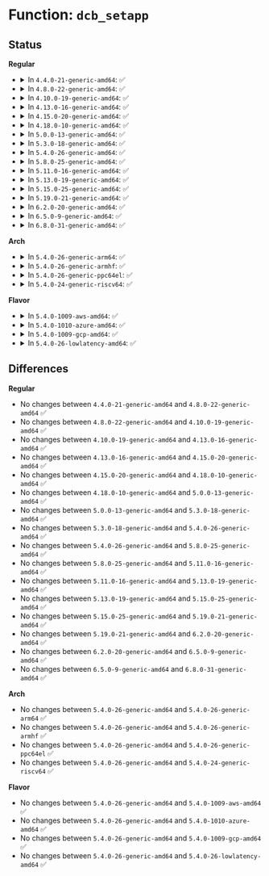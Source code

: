 # Function: <code>dcb_setapp</code>

## Status
<b>Regular</b>
<ul>
<li>
<details>
<summary>In <code>4.4.0-21-generic-amd64</code>: ✅</summary>

```c
int dcb_setapp(struct net_device * dev, struct dcb_app * new)
```

```json
{
  "name": "dcb_setapp",
  "collision_type": "Unique Global",
  "inline_type": "No",
  "funcs": [
    {
      "addr": 18446744071587312544,
      "name": "dcb_setapp",
      "external": true,
      "loc": "net/dcb/dcbnl.c:1816",
      "file": "net/dcb/dcbnl.c",
      "inline": "seen, unknown",
      "caller_inline": [],
      "caller_func": [
        "net/dcb/dcbnl.c:dcbnl_setapp"
      ]
    }
  ],
  "symbols": [
    {
      "addr": 18446744071587312544,
      "name": "dcb_setapp",
      "section": ".text",
      "bind": "STB_GLOBAL",
      "size": 323
    }
  ]
}
```
</details>
</li>
<li>
<details>
<summary>In <code>4.8.0-22-generic-amd64</code>: ✅</summary>

```c
int dcb_setapp(struct net_device * dev, struct dcb_app * new)
```

```json
{
  "name": "dcb_setapp",
  "collision_type": "Unique Global",
  "inline_type": "No",
  "funcs": [
    {
      "addr": 18446744071587783296,
      "name": "dcb_setapp",
      "external": true,
      "loc": "net/dcb/dcbnl.c:1816",
      "file": "net/dcb/dcbnl.c",
      "inline": "seen, unknown",
      "caller_inline": [],
      "caller_func": [
        "net/dcb/dcbnl.c:dcbnl_setapp"
      ]
    }
  ],
  "symbols": [
    {
      "addr": 18446744071587783296,
      "name": "dcb_setapp",
      "section": ".text",
      "bind": "STB_GLOBAL",
      "size": 323
    }
  ]
}
```
</details>
</li>
<li>
<details>
<summary>In <code>4.10.0-19-generic-amd64</code>: ✅</summary>

```c
int dcb_setapp(struct net_device * dev, struct dcb_app * new)
```

```json
{
  "name": "dcb_setapp",
  "collision_type": "Unique Global",
  "inline_type": "No",
  "funcs": [
    {
      "addr": 18446744071587998448,
      "name": "dcb_setapp",
      "external": true,
      "loc": "net/dcb/dcbnl.c:1817",
      "file": "net/dcb/dcbnl.c",
      "inline": "seen, unknown",
      "caller_inline": [],
      "caller_func": [
        "net/dcb/dcbnl.c:dcbnl_setapp"
      ]
    }
  ],
  "symbols": [
    {
      "addr": 18446744071587998448,
      "name": "dcb_setapp",
      "section": ".text",
      "bind": "STB_GLOBAL",
      "size": 323
    }
  ]
}
```
</details>
</li>
<li>
<details>
<summary>In <code>4.13.0-16-generic-amd64</code>: ✅</summary>

```c
int dcb_setapp(struct net_device * dev, struct dcb_app * new)
```

```json
{
  "name": "dcb_setapp",
  "collision_type": "Unique Global",
  "inline_type": "No",
  "funcs": [
    {
      "addr": 18446744071588156656,
      "name": "dcb_setapp",
      "external": true,
      "loc": "net/dcb/dcbnl.c:1818",
      "file": "net/dcb/dcbnl.c",
      "inline": "seen, unknown",
      "caller_inline": [],
      "caller_func": [
        "net/dcb/dcbnl.c:dcbnl_setapp"
      ]
    }
  ],
  "symbols": [
    {
      "addr": 18446744071588156656,
      "name": "dcb_setapp",
      "section": ".text",
      "bind": "STB_GLOBAL",
      "size": 340
    }
  ]
}
```
</details>
</li>
<li>
<details>
<summary>In <code>4.15.0-20-generic-amd64</code>: ✅</summary>

```c
int dcb_setapp(struct net_device * dev, struct dcb_app * new)
```

```json
{
  "name": "dcb_setapp",
  "collision_type": "Unique Global",
  "inline_type": "No",
  "funcs": [
    {
      "addr": 18446744071588704864,
      "name": "dcb_setapp",
      "external": true,
      "loc": "net/dcb/dcbnl.c:1818",
      "file": "net/dcb/dcbnl.c",
      "inline": "seen, unknown",
      "caller_inline": [],
      "caller_func": [
        "net/dcb/dcbnl.c:dcbnl_setapp"
      ]
    }
  ],
  "symbols": [
    {
      "addr": 18446744071588704864,
      "name": "dcb_setapp",
      "section": ".text",
      "bind": "STB_GLOBAL",
      "size": 343
    }
  ]
}
```
</details>
</li>
<li>
<details>
<summary>In <code>4.18.0-10-generic-amd64</code>: ✅</summary>

```c
int dcb_setapp(struct net_device * dev, struct dcb_app * new)
```

```json
{
  "name": "dcb_setapp",
  "collision_type": "Unique Global",
  "inline_type": "No",
  "funcs": [
    {
      "addr": 18446744071589071168,
      "name": "dcb_setapp",
      "external": true,
      "loc": "net/dcb/dcbnl.c:1840",
      "file": "net/dcb/dcbnl.c",
      "inline": "seen, unknown",
      "caller_inline": [],
      "caller_func": [
        "net/dcb/dcbnl.c:dcbnl_setapp"
      ]
    }
  ],
  "symbols": [
    {
      "addr": 18446744071589071168,
      "name": "dcb_setapp",
      "section": ".text",
      "bind": "STB_GLOBAL",
      "size": 347
    }
  ]
}
```
</details>
</li>
<li>
<details>
<summary>In <code>5.0.0-13-generic-amd64</code>: ✅</summary>

```c
int dcb_setapp(struct net_device * dev, struct dcb_app * new)
```

```json
{
  "name": "dcb_setapp",
  "collision_type": "Unique Global",
  "inline_type": "No",
  "funcs": [
    {
      "addr": 18446744071589297392,
      "name": "dcb_setapp",
      "external": true,
      "loc": "net/dcb/dcbnl.c:1840",
      "file": "net/dcb/dcbnl.c",
      "inline": "seen, unknown",
      "caller_inline": [],
      "caller_func": [
        "net/dcb/dcbnl.c:dcbnl_setapp"
      ]
    }
  ],
  "symbols": [
    {
      "addr": 18446744071589297392,
      "name": "dcb_setapp",
      "section": ".text",
      "bind": "STB_GLOBAL",
      "size": 347
    }
  ]
}
```
</details>
</li>
<li>
<details>
<summary>In <code>5.3.0-18-generic-amd64</code>: ✅</summary>

```c
int dcb_setapp(struct net_device * dev, struct dcb_app * new)
```

```json
{
  "name": "dcb_setapp",
  "collision_type": "Unique Global",
  "inline_type": "No",
  "funcs": [
    {
      "addr": 18446744071589753376,
      "name": "dcb_setapp",
      "external": true,
      "loc": "net/dcb/dcbnl.c:1849",
      "file": "net/dcb/dcbnl.c",
      "inline": "seen, unknown",
      "caller_inline": [],
      "caller_func": [
        "net/dcb/dcbnl.c:dcbnl_setapp"
      ]
    }
  ],
  "symbols": [
    {
      "addr": 18446744071589753376,
      "name": "dcb_setapp",
      "section": ".text",
      "bind": "STB_GLOBAL",
      "size": 351
    }
  ]
}
```
</details>
</li>
<li>
<details>
<summary>In <code>5.4.0-26-generic-amd64</code>: ✅</summary>

```c
int dcb_setapp(struct net_device * dev, struct dcb_app * new)
```

```json
{
  "name": "dcb_setapp",
  "collision_type": "Unique Global",
  "inline_type": "No",
  "funcs": [
    {
      "addr": 18446744071589977408,
      "name": "dcb_setapp",
      "external": true,
      "loc": "net/dcb/dcbnl.c:1849",
      "file": "net/dcb/dcbnl.c",
      "inline": "seen, unknown",
      "caller_inline": [],
      "caller_func": [
        "net/dcb/dcbnl.c:dcbnl_setapp"
      ]
    }
  ],
  "symbols": [
    {
      "addr": 18446744071589977408,
      "name": "dcb_setapp",
      "section": ".text",
      "bind": "STB_GLOBAL",
      "size": 351
    }
  ]
}
```
</details>
</li>
<li>
<details>
<summary>In <code>5.8.0-25-generic-amd64</code>: ✅</summary>

```c
int dcb_setapp(struct net_device * dev, struct dcb_app * new)
```

```json
{
  "name": "dcb_setapp",
  "collision_type": "Unique Global",
  "inline_type": "No",
  "funcs": [
    {
      "addr": 18446744071591010400,
      "name": "dcb_setapp",
      "external": true,
      "loc": "net/dcb/dcbnl.c:1857",
      "file": "net/dcb/dcbnl.c",
      "inline": "seen, unknown",
      "caller_inline": [],
      "caller_func": [
        "net/dcb/dcbnl.c:dcbnl_setapp"
      ]
    }
  ],
  "symbols": [
    {
      "addr": 18446744071591010400,
      "name": "dcb_setapp",
      "section": ".text",
      "bind": "STB_GLOBAL",
      "size": 349
    }
  ]
}
```
</details>
</li>
<li>
<details>
<summary>In <code>5.11.0-16-generic-amd64</code>: ✅</summary>

```c
int dcb_setapp(struct net_device * dev, struct dcb_app * new)
```

```json
{
  "name": "dcb_setapp",
  "collision_type": "Unique Global",
  "inline_type": "No",
  "funcs": [
    {
      "addr": 18446744071591075168,
      "name": "dcb_setapp",
      "external": true,
      "loc": "net/dcb/dcbnl.c:1863",
      "file": "net/dcb/dcbnl.c",
      "inline": "seen, unknown",
      "caller_inline": [],
      "caller_func": [
        "net/dcb/dcbnl.c:dcbnl_setapp"
      ]
    }
  ],
  "symbols": [
    {
      "addr": 18446744071591075168,
      "name": "dcb_setapp",
      "section": ".text",
      "bind": "STB_GLOBAL",
      "size": 349
    }
  ]
}
```
</details>
</li>
<li>
<details>
<summary>In <code>5.13.0-19-generic-amd64</code>: ✅</summary>

```c
int dcb_setapp(struct net_device * dev, struct dcb_app * new)
```

```json
{
  "name": "dcb_setapp",
  "collision_type": "Unique Global",
  "inline_type": "No",
  "funcs": [
    {
      "addr": 18446744071591005936,
      "name": "dcb_setapp",
      "external": true,
      "loc": "net/dcb/dcbnl.c:1863",
      "file": "net/dcb/dcbnl.c",
      "inline": "seen, unknown",
      "caller_inline": [],
      "caller_func": [
        "net/dcb/dcbnl.c:dcbnl_setapp"
      ]
    }
  ],
  "symbols": [
    {
      "addr": 18446744071591005936,
      "name": "dcb_setapp",
      "section": ".text",
      "bind": "STB_GLOBAL",
      "size": 349
    }
  ]
}
```
</details>
</li>
<li>
<details>
<summary>In <code>5.15.0-25-generic-amd64</code>: ✅</summary>

```c
int dcb_setapp(struct net_device * dev, struct dcb_app * new)
```

```json
{
  "name": "dcb_setapp",
  "collision_type": "Unique Global",
  "inline_type": "No",
  "funcs": [
    {
      "addr": 18446744071591845056,
      "name": "dcb_setapp",
      "external": true,
      "loc": "net/dcb/dcbnl.c:1863",
      "file": "net/dcb/dcbnl.c",
      "inline": "seen, unknown",
      "caller_inline": [],
      "caller_func": [
        "net/dcb/dcbnl.c:dcbnl_setapp"
      ]
    }
  ],
  "symbols": [
    {
      "addr": 18446744071591845056,
      "name": "dcb_setapp",
      "section": ".text",
      "bind": "STB_GLOBAL",
      "size": 349
    }
  ]
}
```
</details>
</li>
<li>
<details>
<summary>In <code>5.19.0-21-generic-amd64</code>: ✅</summary>

```c
int dcb_setapp(struct net_device * dev, struct dcb_app * new)
```

```json
{
  "name": "dcb_setapp",
  "collision_type": "Unique Global",
  "inline_type": "No",
  "funcs": [
    {
      "addr": 18446744071593560704,
      "name": "dcb_setapp",
      "external": true,
      "loc": "net/dcb/dcbnl.c:1863",
      "file": "net/dcb/dcbnl.c",
      "inline": "seen, unknown",
      "caller_inline": [],
      "caller_func": [
        "net/dcb/dcbnl.c:dcbnl_setapp"
      ]
    }
  ],
  "symbols": [
    {
      "addr": 18446744071593560704,
      "name": "dcb_setapp",
      "section": ".text",
      "bind": "STB_GLOBAL",
      "size": 386
    }
  ]
}
```
</details>
</li>
<li>
<details>
<summary>In <code>6.2.0-20-generic-amd64</code>: ✅</summary>

```c
int dcb_setapp(struct net_device * dev, struct dcb_app * new)
```

```json
{
  "name": "dcb_setapp",
  "collision_type": "Unique Global",
  "inline_type": "No",
  "funcs": [
    {
      "addr": 18446744071595483248,
      "name": "dcb_setapp",
      "external": true,
      "loc": "net/dcb/dcbnl.c:2006",
      "file": "net/dcb/dcbnl.c",
      "inline": "seen, unknown",
      "caller_inline": [],
      "caller_func": [
        "net/dcb/dcbnl.c:dcbnl_setapp"
      ]
    }
  ],
  "symbols": [
    {
      "addr": 18446744071595483248,
      "name": "dcb_setapp",
      "section": ".text",
      "bind": "STB_GLOBAL",
      "size": 386
    }
  ]
}
```
</details>
</li>
<li>
<details>
<summary>In <code>6.5.0-9-generic-amd64</code>: ✅</summary>

```c
int dcb_setapp(struct net_device * dev, struct dcb_app * new)
```

```json
{
  "name": "dcb_setapp",
  "collision_type": "Unique Global",
  "inline_type": "No",
  "funcs": [
    {
      "addr": 18446744071595991712,
      "name": "dcb_setapp",
      "external": true,
      "loc": "net/dcb/dcbnl.c:2051",
      "file": "net/dcb/dcbnl.c",
      "inline": "seen, unknown",
      "caller_inline": [],
      "caller_func": [
        "net/dcb/dcbnl.c:dcbnl_setapp"
      ]
    }
  ],
  "symbols": [
    {
      "addr": 18446744071595991712,
      "name": "dcb_setapp",
      "section": ".text",
      "bind": "STB_GLOBAL",
      "size": 397
    }
  ]
}
```
</details>
</li>
<li>
<details>
<summary>In <code>6.8.0-31-generic-amd64</code>: ✅</summary>

```c
int dcb_setapp(struct net_device * dev, struct dcb_app * new)
```

```json
{
  "name": "dcb_setapp",
  "collision_type": "Unique Global",
  "inline_type": "No",
  "funcs": [
    {
      "addr": 18446744071596854816,
      "name": "dcb_setapp",
      "external": true,
      "loc": "net/dcb/dcbnl.c:2051",
      "file": "net/dcb/dcbnl.c",
      "inline": "seen, unknown",
      "caller_inline": [],
      "caller_func": [
        "net/dcb/dcbnl.c:dcbnl_setapp"
      ]
    }
  ],
  "symbols": [
    {
      "addr": 18446744071596854816,
      "name": "dcb_setapp",
      "section": ".text",
      "bind": "STB_GLOBAL",
      "size": 397
    }
  ]
}
```
</details>
</li>
</ul>
<b>Arch</b>
<ul>
<li>
<details>
<summary>In <code>5.4.0-26-generic-arm64</code>: ✅</summary>

```c
int dcb_setapp(struct net_device * dev, struct dcb_app * new)
```

```json
{
  "name": "dcb_setapp",
  "collision_type": "Unique Global",
  "inline_type": "No",
  "funcs": [
    {
      "addr": 18446603336503723128,
      "name": "dcb_setapp",
      "external": true,
      "loc": "net/dcb/dcbnl.c:1849",
      "file": "net/dcb/dcbnl.c",
      "inline": "seen, unknown",
      "caller_inline": [],
      "caller_func": [
        "net/dcb/dcbnl.c:dcbnl_setapp"
      ]
    }
  ],
  "symbols": [
    {
      "addr": 18446603336503723128,
      "name": "dcb_setapp",
      "section": ".text",
      "bind": "STB_GLOBAL",
      "size": 504
    }
  ]
}
```
</details>
</li>
<li>
<details>
<summary>In <code>5.4.0-26-generic-armhf</code>: ✅</summary>

```c
int dcb_setapp(struct net_device * dev, struct dcb_app * new)
```

```json
{
  "name": "dcb_setapp",
  "collision_type": "Unique Global",
  "inline_type": "No",
  "funcs": [
    {
      "addr": 3236348892,
      "name": "dcb_setapp",
      "external": true,
      "loc": "net/dcb/dcbnl.c:1849",
      "file": "net/dcb/dcbnl.c",
      "inline": "seen, unknown",
      "caller_inline": [],
      "caller_func": [
        "net/dcb/dcbnl.c:dcbnl_setapp"
      ]
    }
  ],
  "symbols": [
    {
      "addr": 3236348892,
      "name": "dcb_setapp",
      "section": ".text",
      "bind": "STB_GLOBAL",
      "size": 404
    }
  ]
}
```
</details>
</li>
<li>
<details>
<summary>In <code>5.4.0-26-generic-ppc64el</code>: ✅</summary>

```c
int dcb_setapp(struct net_device * dev, struct dcb_app * new)
```

```json
{
  "name": "dcb_setapp",
  "collision_type": "Unique Global",
  "inline_type": "No",
  "funcs": [
    {
      "addr": 13835058055297552128,
      "name": "dcb_setapp",
      "external": true,
      "loc": "net/dcb/dcbnl.c:1849",
      "file": "net/dcb/dcbnl.c",
      "inline": "seen, unknown",
      "caller_inline": [],
      "caller_func": [
        "net/dcb/dcbnl.c:dcbnl_setapp"
      ]
    }
  ],
  "symbols": [
    {
      "addr": 13835058055297552128,
      "name": "dcb_setapp",
      "section": ".text",
      "bind": "STB_GLOBAL",
      "size": 524
    }
  ]
}
```
</details>
</li>
<li>
<details>
<summary>In <code>5.4.0-24-generic-riscv64</code>: ✅</summary>

```c
int dcb_setapp(struct net_device * dev, struct dcb_app * new)
```

```json
{
  "name": "dcb_setapp",
  "collision_type": "Unique Global",
  "inline_type": "No",
  "funcs": [
    {
      "addr": 18446743936279643494,
      "name": "dcb_setapp",
      "external": true,
      "loc": "net/dcb/dcbnl.c:1849",
      "file": "net/dcb/dcbnl.c",
      "inline": "seen, unknown",
      "caller_inline": [],
      "caller_func": [
        "net/dcb/dcbnl.c:dcbnl_setapp"
      ]
    }
  ],
  "symbols": [
    {
      "addr": 18446743936279643494,
      "name": "dcb_setapp",
      "section": ".text",
      "bind": "STB_GLOBAL",
      "size": 336
    }
  ]
}
```
</details>
</li>
</ul>
<b>Flavor</b>
<ul>
<li>
<details>
<summary>In <code>5.4.0-1009-aws-amd64</code>: ✅</summary>

```c
int dcb_setapp(struct net_device * dev, struct dcb_app * new)
```

```json
{
  "name": "dcb_setapp",
  "collision_type": "Unique Global",
  "inline_type": "No",
  "funcs": [
    {
      "addr": 18446744071589581008,
      "name": "dcb_setapp",
      "external": true,
      "loc": "net/dcb/dcbnl.c:1849",
      "file": "net/dcb/dcbnl.c",
      "inline": "seen, unknown",
      "caller_inline": [],
      "caller_func": [
        "net/dcb/dcbnl.c:dcbnl_setapp"
      ]
    }
  ],
  "symbols": [
    {
      "addr": 18446744071589581008,
      "name": "dcb_setapp",
      "section": ".text",
      "bind": "STB_GLOBAL",
      "size": 351
    }
  ]
}
```
</details>
</li>
<li>
<details>
<summary>In <code>5.4.0-1010-azure-amd64</code>: ✅</summary>

```c
int dcb_setapp(struct net_device * dev, struct dcb_app * new)
```

```json
{
  "name": "dcb_setapp",
  "collision_type": "Unique Global",
  "inline_type": "No",
  "funcs": [
    {
      "addr": 18446744071589305536,
      "name": "dcb_setapp",
      "external": true,
      "loc": "net/dcb/dcbnl.c:1849",
      "file": "net/dcb/dcbnl.c",
      "inline": "seen, unknown",
      "caller_inline": [],
      "caller_func": [
        "net/dcb/dcbnl.c:dcbnl_setapp"
      ]
    }
  ],
  "symbols": [
    {
      "addr": 18446744071589305536,
      "name": "dcb_setapp",
      "section": ".text",
      "bind": "STB_GLOBAL",
      "size": 351
    }
  ]
}
```
</details>
</li>
<li>
<details>
<summary>In <code>5.4.0-1009-gcp-amd64</code>: ✅</summary>

```c
int dcb_setapp(struct net_device * dev, struct dcb_app * new)
```

```json
{
  "name": "dcb_setapp",
  "collision_type": "Unique Global",
  "inline_type": "No",
  "funcs": [
    {
      "addr": 18446744071590023040,
      "name": "dcb_setapp",
      "external": true,
      "loc": "net/dcb/dcbnl.c:1849",
      "file": "net/dcb/dcbnl.c",
      "inline": "seen, unknown",
      "caller_inline": [],
      "caller_func": [
        "net/dcb/dcbnl.c:dcbnl_setapp"
      ]
    }
  ],
  "symbols": [
    {
      "addr": 18446744071590023040,
      "name": "dcb_setapp",
      "section": ".text",
      "bind": "STB_GLOBAL",
      "size": 351
    }
  ]
}
```
</details>
</li>
<li>
<details>
<summary>In <code>5.4.0-26-lowlatency-amd64</code>: ✅</summary>

```c
int dcb_setapp(struct net_device * dev, struct dcb_app * new)
```

```json
{
  "name": "dcb_setapp",
  "collision_type": "Unique Global",
  "inline_type": "No",
  "funcs": [
    {
      "addr": 18446744071590073072,
      "name": "dcb_setapp",
      "external": true,
      "loc": "net/dcb/dcbnl.c:1849",
      "file": "net/dcb/dcbnl.c",
      "inline": "seen, unknown",
      "caller_inline": [],
      "caller_func": [
        "net/dcb/dcbnl.c:dcbnl_setapp"
      ]
    }
  ],
  "symbols": [
    {
      "addr": 18446744071590073072,
      "name": "dcb_setapp",
      "section": ".text",
      "bind": "STB_GLOBAL",
      "size": 351
    }
  ]
}
```
</details>
</li>
</ul>

## Differences
<b>Regular</b>
<ul>
<li>
No changes between <code>4.4.0-21-generic-amd64</code> and <code>4.8.0-22-generic-amd64</code> ✅
</li>
<li>
No changes between <code>4.8.0-22-generic-amd64</code> and <code>4.10.0-19-generic-amd64</code> ✅
</li>
<li>
No changes between <code>4.10.0-19-generic-amd64</code> and <code>4.13.0-16-generic-amd64</code> ✅
</li>
<li>
No changes between <code>4.13.0-16-generic-amd64</code> and <code>4.15.0-20-generic-amd64</code> ✅
</li>
<li>
No changes between <code>4.15.0-20-generic-amd64</code> and <code>4.18.0-10-generic-amd64</code> ✅
</li>
<li>
No changes between <code>4.18.0-10-generic-amd64</code> and <code>5.0.0-13-generic-amd64</code> ✅
</li>
<li>
No changes between <code>5.0.0-13-generic-amd64</code> and <code>5.3.0-18-generic-amd64</code> ✅
</li>
<li>
No changes between <code>5.3.0-18-generic-amd64</code> and <code>5.4.0-26-generic-amd64</code> ✅
</li>
<li>
No changes between <code>5.4.0-26-generic-amd64</code> and <code>5.8.0-25-generic-amd64</code> ✅
</li>
<li>
No changes between <code>5.8.0-25-generic-amd64</code> and <code>5.11.0-16-generic-amd64</code> ✅
</li>
<li>
No changes between <code>5.11.0-16-generic-amd64</code> and <code>5.13.0-19-generic-amd64</code> ✅
</li>
<li>
No changes between <code>5.13.0-19-generic-amd64</code> and <code>5.15.0-25-generic-amd64</code> ✅
</li>
<li>
No changes between <code>5.15.0-25-generic-amd64</code> and <code>5.19.0-21-generic-amd64</code> ✅
</li>
<li>
No changes between <code>5.19.0-21-generic-amd64</code> and <code>6.2.0-20-generic-amd64</code> ✅
</li>
<li>
No changes between <code>6.2.0-20-generic-amd64</code> and <code>6.5.0-9-generic-amd64</code> ✅
</li>
<li>
No changes between <code>6.5.0-9-generic-amd64</code> and <code>6.8.0-31-generic-amd64</code> ✅
</li>
</ul>
<b>Arch</b>
<ul>
<li>
No changes between <code>5.4.0-26-generic-amd64</code> and <code>5.4.0-26-generic-arm64</code> ✅
</li>
<li>
No changes between <code>5.4.0-26-generic-amd64</code> and <code>5.4.0-26-generic-armhf</code> ✅
</li>
<li>
No changes between <code>5.4.0-26-generic-amd64</code> and <code>5.4.0-26-generic-ppc64el</code> ✅
</li>
<li>
No changes between <code>5.4.0-26-generic-amd64</code> and <code>5.4.0-24-generic-riscv64</code> ✅
</li>
</ul>
<b>Flavor</b>
<ul>
<li>
No changes between <code>5.4.0-26-generic-amd64</code> and <code>5.4.0-1009-aws-amd64</code> ✅
</li>
<li>
No changes between <code>5.4.0-26-generic-amd64</code> and <code>5.4.0-1010-azure-amd64</code> ✅
</li>
<li>
No changes between <code>5.4.0-26-generic-amd64</code> and <code>5.4.0-1009-gcp-amd64</code> ✅
</li>
<li>
No changes between <code>5.4.0-26-generic-amd64</code> and <code>5.4.0-26-lowlatency-amd64</code> ✅
</li>
</ul>
